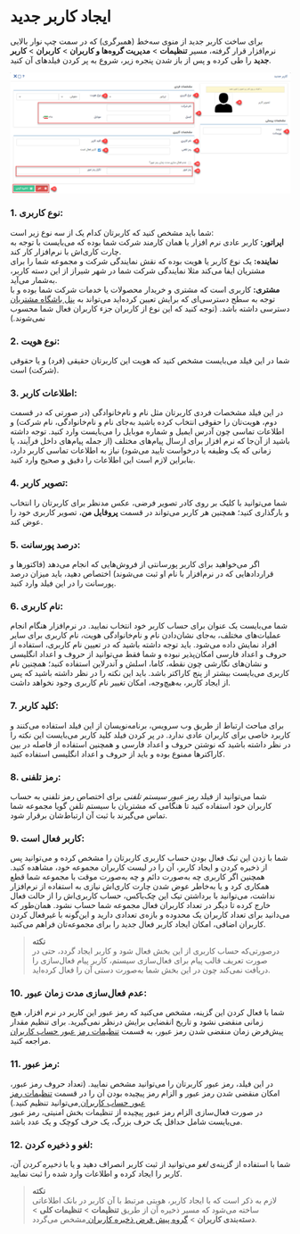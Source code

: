 # ایجاد کاربر جدید 

برای ساخت کاربر جدید از منوی سه‌خط (همبرگری) که در سمت چپ نوار بالایی نرم‌افزار قرار گرفته، مسیر **تنظیمات** > **مدیریت گروه‌ها و کاربران** > **کاربران** > **کاربر جدید** را طی کرده و پس از باز شدن پنجره زیر، شروع به پر کردن فیلدهای آن  کنید.

![فیلدهای ایجاد کاربر جدید](./NewUserCreationFields.png)

### 1. نوع کاربری:
شما باید مشخص کنید که کاربرتان کدام یک از سه نوع زیر است:<br>
**اپراتور:**  کاربر عادی نرم افزار یا همان کارمند شرکت شما بوده که می‌بایست با توجه به چارت کاری‌اش با نرم‌افزار کار کند. <br>
**نماینده:**  یک نوع کاربر یا هویت بوده که نقش نمایندگی شرکت و مجموعه شما را برای مشتریان ایفا می‌کند مثلا نمایندگی شرکت شما در شهر شیراز از این دسته کاربر، به‌شمار می‌آید.<br>
**مشتری:**  کاربری است که مشتری و خریدار محصولات یا خدمات شرکت شما بوده و با توجه به سطح دسترسی‌ای که برایش تعیین کرده‌اید می‌تواند به [ پنل باشگاه مشتریان](https://github.com/1stco/PayamGostarDocs/blob/master/help2.5.4/Supplementary-modules/customer-club/Customer-dashboard/Customer-dashboard.md) دسترسی داشته باشد. (توجه کنید که این نوع از کاربران جزء کاربران فعال شما محسوب نمی‌شوند.)<br>
### 2. نوع هویت:
 شما در این فیلد می‌بایست مشخص کنید که هویت این کاربرتان حقیقی (فرد)  و یا حقوقی (شرکت) است.<br>
### 3. اطلاعات کاربر:
 در این فیلد مشخصات فردی کاربرتان مثل نام و نام‌خانوادگی (در صورتی که در قسمت دوم، هویت‌تان را حقوقی انتخاب کرده باشید به‌جای نام و نام‌خانوادگی، نام شرکت) و اطلاعات تماسی چون آدرس ایمیل و شماره موبایل را می‌بایست وارد کنید. توجه داشته باشید از آن‌جا که نرم افزار برای ارسال پیام‌های مختلف (از جمله پیام‌های داخل فرآیند، یا زمانی که یک وظیفه یا درخواست تایید می‌شود) نیاز به اطلاعات تماسی کاربر دارد، بنابراین لازم است این اطلاعات را دقیق و صحیح وارد کنید.<br>
### 4. تصویر کاربر:
 شما می‌توانید با کلیک بر روی کادر تصویر فرضی، عکس مدنظر برای کاربرتان را انتخاب و بارگذاری کنید؛ همچنین هر کاربر می‌تواند در قسمت **پروفایل من**، تصویر کاربری خود را عوض کند.<br>
### 5. درصد پورسانت:
 اگر می‌خواهید برای کاربر پورسانتی از فروش‌هایی که انجام می‌دهد (فاکتورها و قراردادهایی که در نرم‌افزار با نام او ثبت می‌شوند) اختصاص دهید، باید میزان درصد پورسانت را در این فیلد وارد کنید.<br>
### 6. نام کاربری:
 شما می‌بایست یک عنوان برای حساب کاربر خود انتخاب نمایید. در نرم‌افزار هنگام انجام عملیات‌های مختلف، به‌جای نشان‌دادن نام و نام‌خانوادگی هویت، نام کاربری‌ برای سایر افراد نمایش داده می‌شود. باید توجه داشته باشید که در تعیین نام کاربری، استفاده از حروف و اعداد فارسی امکان‌پذیر نبوده و شما فقط می‌توانید از حروف و اعداد انگلیسی و نشان‌های نگارشی چون نقطه، کاما، اسلش و آندرلاین استفاده کنید؛ همچنین نام کاربری می‌بایست بیشتر از پنج کاراکتر باشد. باید این نکته را در نظر داشته باشید که پس از ایجاد کاربر، به‌هیچ‌وجه، امکان تغییر نام کاربری وجود نخواهد داشت.<br>
### 7. کلید کاربر:
 برای مباحث ارتباط از طریق وب سرویس، برنامه‌نویسان از این فیلد استفاده می‌کنند و کاربرد خاصی برای کاربران عادی ندارد. در پر کردن فیلد کلید کاربر می‌بایست این نکته را در نظر داشته باشید که نوشتن حروف و اعداد فارسی و همچنین استفاده از فاصله در بین کاراکترها ممنوع بوده و باید  از حروف و اعداد انگلیسی استفاده کنید.<br>
### 8. رمز تلفنی:
 شما می‌توانید از فیلد *رمز عبور سیستم تلفنی*  برای اختصاص رمز تلفنی به حساب کاربران خود استفاده کنید تا هنگامی که مشتریان با سیستم تلفن گویا مجموعه شما تماس می‌گیرند با ثبت آن ارتباط‌شان برقرار شود. <br>
### 9. کاربر فعال است:
شما با زدن این تیک فعال بودن حساب کاربری کاربرتان را مشخص کرده و می‌توانید پس از ذخیره کردن و ایجاد کاربر، آن را در لیست کاربران مجموعه خود، مشاهده کنید.
همچنین اگر کاربری چه به‌صورت دائم و چه به‌صورت موقت با مجموعه شما قطع همکاری کرد و یا به‌خاطر عوض شدن چارت کاری‌اش نیازی به استفاده از نرم‌افزار نداشت، می‌توانید با برداشتن تیک این چک‌باکس، حساب کاربری‌اش را از حالت فعال خارج کرده تا دیگر در تعداد کاربران فعال مجموعه شما حساب نشود.
  همان‌طور که می‌دانید برای تعداد کاربران یک محدوده و بازه‌ی تعدادی دارید و این‌گونه با غیرفعال کردن کاربران اضافی، امکان ایجاد کاربر فعال جدید را برای مجموعه‌تان فراهم می‌کنید.<br>
> **نکته‌**<br>
 درصورتی‌که حساب کاربری از این بخش فعال شود و کاربر ایجاد گردد، حتی در صورت تعریف قالب پیام برای فعال‌سازی سیستم، کاربر پیام فعال‌سازی را دریافت نمی‌کند چون در این بخش شما به‌صورت دستی آن را فعال کرده‌اید.<br>
 ### 10. عدم فعال‌سازی مدت زمان عبور:
   شما با فعال کردن این گزینه، مشخص می‌کنید که رمز عبور این کاربر در نرم افزار، هیچ زمانی منقضی نشود و تاریخ انقضایی برایش درنظر نمی‌گیرید.
 برای تنظیم مقدار پیش‌فرض زمان منقضی شدن رمز عبور، به قسمت [تنظیمات رمز عبور حساب کاربران ](https://github.com/1stco/PayamGostarDocs/blob/master/help%202.5.4/Settings/General-settings/security/security.md)مراجعه کنید.<br>
 ### 11. رمز عبور:
  در این فیلد، رمز عبور کاربرتان را می‌توانید مشخص نمایید. (تعداد حروف رمز عبور، امکان منقضی شدن رمز عبور و الزام رمز پیچیده بودن آن را در قسمت [تنظیمات رمز عبور حساب کاربران ](https://github.com/1stco/PayamGostarDocs/blob/master/help%202.5.4/Settings/General-settings/security/security.md)می‌توانید تنظیم کنید.)<br>
 در صورت فعال‌سازی الزام رمز عبور پیچیده از تنظیمات بخش امنیتی، رمز عبور می‌بایست شامل حداقل یک حرف بزرگ، یک حرف کوچک و یک عدد باشد.<br>
### 12. لغو و ذخیره کردن:
 شما با استفاده از  گزینه‌‌ی *لغو* می‌توانید از ثبت کاربر انصراف دهید و یا با *ذخیره کردن* آن، کاربر را ایجاد کرده و اطلاعات وارد شده را ثبت نمایید.<br>
> **نکته‌**<br>
 لازم به ذکر است که با ایجاد کاربر، هویتی مرتبط با آن کاربر در بانک اطلاعاتی ساخته می‌شود که مسیر ذخیره آن از طریق **تنظیمات** > **تنظیمات کلی** > **دسته‌بندی کاربران** > [گروه پیش فرض ذخیره کاربران ](https://github.com/1stco/PayamGostarDocs/blob/master/help%202.5.4/Settings/General-settings/User-category/User-category.md)مشخص می‌گردد.  
 